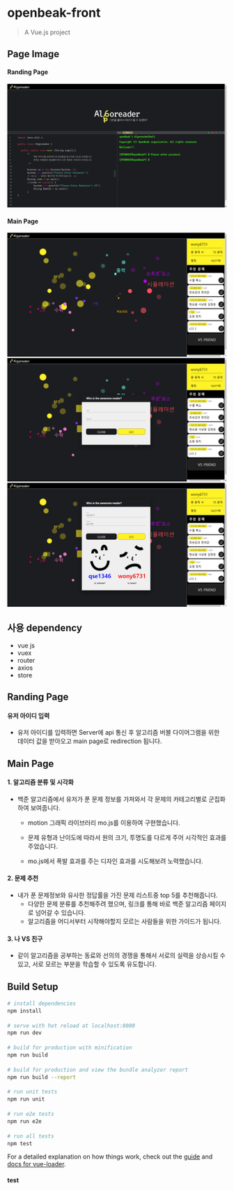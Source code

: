 # openbeak-front

> A Vue.js project

## Page Image
#### Randing Page
![1561695673590](./docs/img1.png)
#### Main Page
![1561695673590](./docs/img2.png)
![1561695673590](./docs/img3.png)
![1561695673590](./docs/img4.png)

## 사용 dependency
- vue js
- vuex
- router
- axios
- store

## Randing Page

#### 유저 아이디 입력

- 유저 아이디를 입력하면 Server에 api 통신 후 알고리즘 버블 다이어그램을 위한 데이터 값을 받아오고 main page로 redirection 됩니다.

## Main Page

#### 1. 알고리즘 분류 및 시각화 

- 백준 알고리즘에서 유저가 푼 문제 정보를 가져와서 각 문제의 카테고리별로 군집화하여 보여줍니다.

  - motion 그래픽 라이브러리 mo.js를 이용하여 구현했습니다.

  - 문제 유형과 난이도에 따라서 원의 크기, 투명도를 다르게 주어 시각적인 효과를 주었습니다.

  - mo.js에서 폭발 효과를 주는 디자인 효과를 시도해보려 노력했습니다.

#### 2. 문제 추천

- 내가 푼 문제정보와 유사한 정답률을 가진 문제 리스트중 top 5를 추천해줍니다.
  - 다양한 문제 분류를 추천해주려 했으며, 링크를 통해 바로 백준 알고리즘 페이지로 넘어갈 수 있습니다.
  - 알고리즘을 어디서부터 시작해야할지 모르는 사람들을 위한 가이드가 됩니다.

#### 3. 나 VS 친구

- 같이 알고리즘을 공부하는 동료와 선의의 경쟁을 통해서 서로의 실력을 상승시킬 수 있고, 서로 모르는 부분을 학습할 수 있도록 유도합니다.



## Build Setup

```bash
# install dependencies
npm install

# serve with hot reload at localhost:8080
npm run dev

# build for production with minification
npm run build

# build for production and view the bundle analyzer report
npm run build --report

# run unit tests
npm run unit

# run e2e tests
npm run e2e

# run all tests
npm test
```

For a detailed explanation on how things work, check out the [guide](http://vuejs-templates.github.io/webpack/) and [docs for vue-loader](http://vuejs.github.io/vue-loader).

#### test
